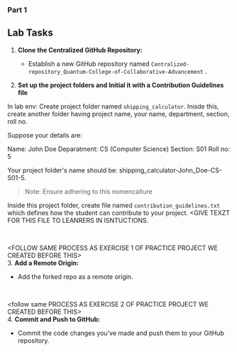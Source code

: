 ### Part 1


## Lab Tasks

1. **Clone the Centralized GitHub Repository:**
   - Establish a new GitHub repository named `Centralized-repository_Quantum-College-of-Collaborative-Advancement` .

2. **Set up the project folders and Initial it with a Contribution Guidelines file**

In lab env:
Create project folder named `shipping_calculator`.
Inisde this, create another folder having project name, your name, department, section, roll no. 

Suppose your details are:

Name: John Doe
Deparatment: CS (Computer Science)
Section: S01
Roll no: 5

Your project folder's name should be: shipping_calculator-John_Doe-CS-S01-5. 
> Note: Ensure adhering to this nomencalture

Inside this project folder, create file named `contribution_guidelines.txt` which defines how the student can contribute to your project.
<GIVE TEXZT FOR THIS FILE TO LEANRERS IN ISNTUCTIONS.

<br>

<FOLLOW SAME PROCESS AS EXERCISE 1 OF PRACTICE PROJECT WE CREATED BEFORE THIS>
<br>
3. **Add a Remote Origin:**
   - Add the forked repo as a remote origin.

<br>

<follow same PROCESS AS EXERCISE 2 OF PRACTICE PROJECT WE CREATED BEFORE THIS>
<br>
4. **Commit and Push to GitHub:**
   - Commit the code changes you've made and push them to your GitHub repository.

